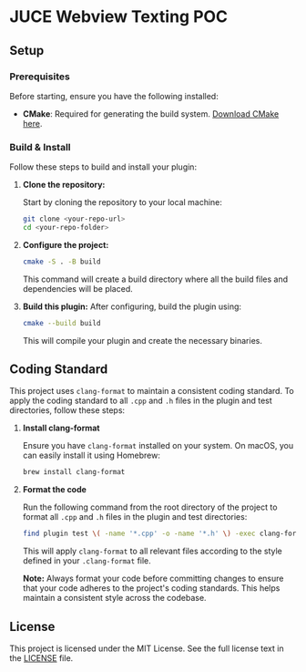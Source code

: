 # JUCE Webview Texting POC

## Setup

### Prerequisites

Before starting, ensure you have the following installed:

- **CMake**: Required for generating the build system. [Download CMake here](https://cmake.org/download/).

### Build & Install

Follow these steps to build and install your plugin:

1. **Clone the repository:**

   Start by cloning the repository to your local machine:

   ```bash
   git clone <your-repo-url>
   cd <your-repo-folder>
   ```

2. **Configure the project:**

   ```bash
   cmake -S . -B build
   ```

   This command will create a build directory where all the build files and dependencies will be placed.

3. **Build this plugin:**
   After configuring, build the plugin using:

   ```bash
   cmake --build build
   ```

   This will compile your plugin and create the necessary binaries.

## Coding Standard

This project uses `clang-format` to maintain a consistent coding standard. To apply the coding standard to all `.cpp` and `.h` files in the plugin and test directories, follow these steps:

1. **Install clang-format**

   Ensure you have `clang-format` installed on your system. On macOS, you can easily install it using Homebrew:

   ```bash
   brew install clang-format
   ```

2. **Format the code**

   Run the following command from the root directory of the project to format all `.cpp` and `.h` files in the plugin and test directories:

   ```bash
   find plugin test \( -name '*.cpp' -o -name '*.h' \) -exec clang-format -i {} +
   ```

   This will apply `clang-format` to all relevant files according to the style defined in your `.clang-format` file.

   **Note:** Always format your code before committing changes to ensure that your code adheres to the project's coding standards. This helps maintain a consistent style across the codebase.

## License

This project is licensed under the MIT License. See the full license text in the [LICENSE](https://opensource.org/license/mit) file.
